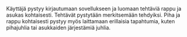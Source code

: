 Käyttäjä pystyy kirjautumaan sovellukseen ja luomaan tehtäviä rappu ja asukas kohtaisesti. Tehtävät pystytään merkitsemään tehdyiksi. Piha ja rappu kohtaisesti pystyy myös laittamaan erillaisia tapahtumia, kuten pihajuhlia tai asukkaiden järjestämiä juhlia.
